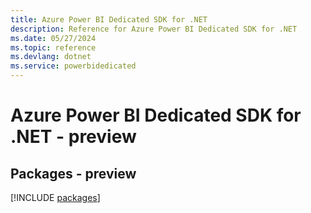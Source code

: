 ```yaml
---
title: Azure Power BI Dedicated SDK for .NET
description: Reference for Azure Power BI Dedicated SDK for .NET
ms.date: 05/27/2024
ms.topic: reference
ms.devlang: dotnet
ms.service: powerbidedicated
---
```

# Azure Power BI Dedicated SDK for .NET - preview
## Packages - preview
[!INCLUDE [packages](power-bi-dedicated-index.md)]